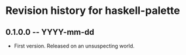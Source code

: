 # Revision history for haskell-palette

## 0.1.0.0 -- YYYY-mm-dd

* First version. Released on an unsuspecting world.
